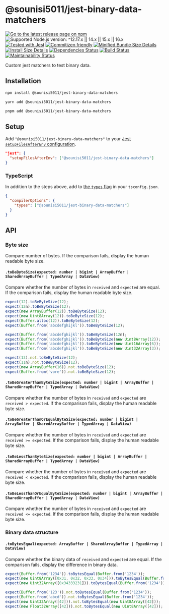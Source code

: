 # @sounisi5011/jest-binary-data-matchers

[![Go to the latest release page on npm](https://img.shields.io/npm/v/@sounisi5011/jest-binary-data-matchers.svg)](https://www.npmjs.com/package/@sounisi5011/jest-binary-data-matchers)
![Supported Node.js version: ^12.17.x || 14.x || 15.x || 16.x](https://img.shields.io/static/v1?label=node&message=%5E12.17.x%20%7C%7C%2014.x%20%7C%7C%2015.x%20%7C%7C%2016.x&color=brightgreen)
[![Tested with Jest](https://img.shields.io/badge/tested_with-jest-99424f.svg)](https://github.com/facebook/jest)
[![Commitizen friendly](https://img.shields.io/badge/commitizen-friendly-brightgreen.svg)](http://commitizen.github.io/cz-cli/)
[![Minified Bundle Size Details](https://img.shields.io/bundlephobia/min/@sounisi5011/jest-binary-data-matchers)](https://bundlephobia.com/result?p=%40sounisi5011%2Fjest-binary-data-matchers)
[![Install Size Details](https://packagephobia.com/badge?p=%40sounisi5011%2Fjest-binary-data-matchers)](https://packagephobia.com/result?p=%40sounisi5011%2Fjest-binary-data-matchers)
[![Dependencies Status](https://status.david-dm.org/gh/sounisi5011/npm-packages.svg?path=packages%2Fjest-matchers%2Fbinary-data)](https://david-dm.org/sounisi5011/npm-packages?path=packages%2Fjest-matchers%2Fbinary-data)
[![Build Status](https://github.com/sounisi5011/npm-packages/actions/workflows/ci.yaml/badge.svg)](https://github.com/sounisi5011/npm-packages/actions/workflows/ci.yaml)
[![Maintainability Status](https://api.codeclimate.com/v1/badges/26495b68302f7ff963c3/maintainability)](https://codeclimate.com/github/sounisi5011/npm-packages/maintainability)

Custom jest matchers to test binary data.

## Installation

```sh
npm install @sounisi5011/jest-binary-data-matchers
```

```sh
yarn add @sounisi5011/jest-binary-data-matchers
```

```sh
pnpm add @sounisi5011/jest-binary-data-matchers
```

## Setup

Add `"@sounisi5011/jest-binary-data-matchers"` to your [Jest `setupFilesAfterEnv` configuration](https://jestjs.io/docs/configuration#setupfilesafterenv-array).

```json
"jest": {
  "setupFilesAfterEnv": ["@sounisi5011/jest-binary-data-matchers"]
}
```

### TypeScript

In addition to the steps above, add to [the `types` flag](https://www.staging-typescript.org/tsconfig#types) in your `tsconfig.json`.

```json
{
  "compilerOptions": {
    "types": ["@sounisi5011/jest-binary-data-matchers"]
  }
}
```

## API

### Byte size

Compare number of bytes.
If the comparison fails, display the human readable byte size.

#### `.toBeByteSize(expected: number | bigint | ArrayBuffer | SharedArrayBuffer | TypedArray | DataView)`

Compare whether the number of bytes in `received` and `expected` are equal.
If the comparison fails, display the human readable byte size.

```js
expect(12).toBeByteSize(12);
expect(12n).toBeByteSize(12);
expect(new ArrayBuffer(12)).toBeByteSize(12);
expect(new Uint8Array(12)).toBeByteSize(12);
expect(Buffer.alloc(12)).toBeByteSize(12);
expect(Buffer.from('abcdefghijkl')).toBeByteSize(12);

expect(Buffer.from('abcdefghijkl')).toBeByteSize(12n);
expect(Buffer.from('abcdefghijkl')).toBeByteSize(new Uint8Array(12));
expect(Buffer.from('abcdefghijkl')).toBeByteSize(new Uint16Array(6));
expect(Buffer.from('abcdefghijkl')).toBeByteSize(new Uint32Array(3));

expect(13).not.toBeByteSize(12);
expect(11n).not.toBeByteSize(12);
expect(new ArrayBuffer(16)).not.toBeByteSize(12);
expect(Buffer.from('vore')).not.toBeByteSize(12);
```

#### `.toBeGreaterThanByteSize(expected: number | bigint | ArrayBuffer | SharedArrayBuffer | TypedArray | DataView)`

Compare whether the number of bytes in `received` and `expected` are `received > expected`.
If the comparison fails, display the human readable byte size.

#### `.toBeGreaterThanOrEqualByteSize(expected: number | bigint | ArrayBuffer | SharedArrayBuffer | TypedArray | DataView)`

Compare whether the number of bytes in `received` and `expected` are `received >= expected`.
If the comparison fails, display the human readable byte size.

#### `.toBeLessThanByteSize(expected: number | bigint | ArrayBuffer | SharedArrayBuffer | TypedArray | DataView)`

Compare whether the number of bytes in `received` and `expected` are `received < expected`.
If the comparison fails, display the human readable byte size.

#### `.toBeLessThanOrEqualByteSize(expected: number | bigint | ArrayBuffer | SharedArrayBuffer | TypedArray | DataView)`

Compare whether the number of bytes in `received` and `expected` are `received <= expected`.
If the comparison fails, display the human readable byte size.

### Binary data structure

#### `.toBytesEqual(expected: ArrayBuffer | SharedArrayBuffer | TypedArray | DataView)`

Compare whether the binary data of `received` and `expected` are equal.
If the comparison fails, display the difference in binary data.

```js
expect(Buffer.from('1234')).toBytesEqual(Buffer.from('1234'));
expect(new Uint8Array([0x31, 0x32, 0x33, 0x34])).toBytesEqual(Buffer.from('1234'));
expect(new Uint32Array([0x34333231])).toBytesEqual(Buffer.from('1234'));

expect(Buffer.from('123')).not.toBytesEqual(Buffer.from('1234'));
expect(Buffer.from('abcd')).not.toBytesEqual(Buffer.from('1234'));
expect(new Uint32Array([42])).not.toBytesEqual(new Uint8Array([42]));
expect(new Float32Array([42])).not.toBytesEqual(new Uint8Array([42]));
```
